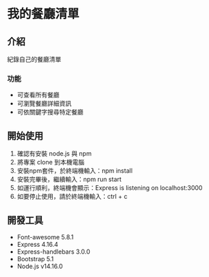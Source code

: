 # 我的餐廳清單
## 介紹
紀錄自己的餐廳清單
### 功能
+ 可查看所有餐廳
+ 可瀏覽餐廳詳細資訊
+ 可依關鍵字搜尋特定餐廳
## 開始使用
1. 確認有安裝 node.js 與 npm
2. 將專案 clone 到本機電腦
3. 安裝npm套件，於終端機輸入：npm install
4. 安裝完畢後，繼續輸入：npm run start
5. 如運行順利，終端機會顯示：Express is listening on localhost:3000
6. 如要停止使用，請於終端機輸入：ctrl + c
## 開發工具
+ Font-awesome 5.8.1
+ Express 4.16.4
+ Express-handlebars 3.0.0
+ Bootstrap 5.1
+ Node.js v14.16.0
